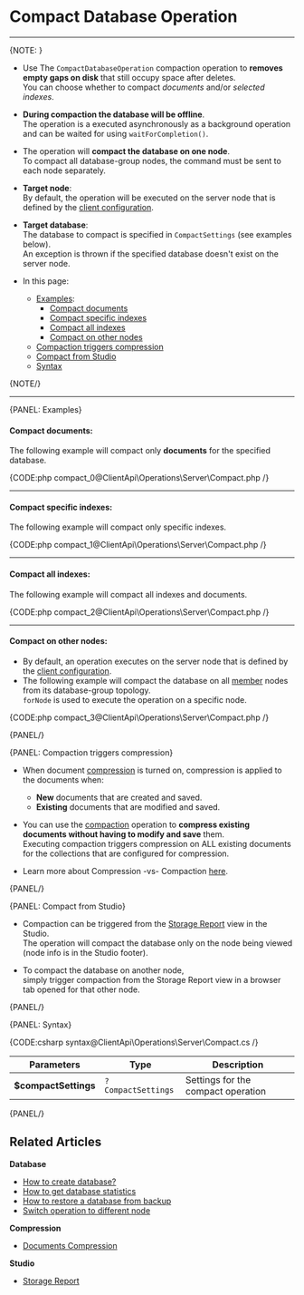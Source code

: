 # Compact Database Operation

 ---

{NOTE: }

* Use The `CompactDatabaseOperation` compaction operation to **removes empty gaps on disk** 
  that still occupy space after deletes.  
  You can choose whether to compact _documents_ and/or _selected indexes_.  

* **During compaction the database will be offline**.  
  The operation is a executed asynchronously as a background operation and can be waited for 
  using `waitForCompletion()`.  

* The operation will **compact the database on one node**.  
  To compact all database-group nodes, the command must be sent to each node separately.  

* **Target node**:  
  By default, the operation will be executed on the server node that is defined by the 
  [client configuration](../../../client-api/configuration/load-balance/overview#client-logic-for-choosing-a-node).  

* **Target database**:  
  The database to compact is specified in `CompactSettings` (see examples below).  
  An exception is thrown if the specified database doesn't exist on the server node.  

* In this page:  
  * [Examples](../../../client-api/operations/server-wide/compact-database#examples):  
      * [Compact documents](../../../client-api/operations/server-wide/compact-database#examples)  
      * [Compact specific indexes](../../../client-api/operations/server-wide/compact-database#compact-specific-indexes)  
      * [Compact all indexes](../../../client-api/operations/server-wide/compact-database#compact-all-indexes)  
      * [Compact on other nodes](../../../client-api/operations/server-wide/compact-database#compact-on-other-nodes)  
  * [Compaction triggers compression](../../../client-api/operations/server-wide/compact-database#compaction-triggers-compression)  
  * [Compact from Studio](../../../client-api/operations/server-wide/compact-database#compact-from-studio)  
  * [Syntax](../../../client-api/operations/server-wide/compact-database#syntax)  

{NOTE/}

---

{PANEL: Examples}

#### Compact documents:

The following example will compact only **documents** for the specified database.  

{CODE:php compact_0@ClientApi\Operations\Server\Compact.php /}

---

#### Compact specific indexes:

The following example will compact only specific indexes.

{CODE:php compact_1@ClientApi\Operations\Server\Compact.php /}

---

#### Compact all indexes:

The following example will compact all indexes and documents.  

{CODE:php compact_2@ClientApi\Operations\Server\Compact.php /}

---

#### Compact on other nodes:

* By default, an operation executes on the server node that is defined by the [client configuration](../../../client-api/configuration/load-balance/overview#client-logic-for-choosing-a-node).  
* The following example will compact the database on all [member](../../../server/clustering/rachis/cluster-topology#nodes-states-and-types) nodes from its database-group topology.  
  `forNode` is used to execute the operation on a specific node.   

{CODE:php compact_3@ClientApi\Operations\Server\Compact.php /}
 
{PANEL/}

{PANEL: Compaction triggers compression}

* When document [compression](../../../server/storage/documents-compression) is turned on, compression is applied to the documents when:
  * **New** documents that are created and saved.  
  * **Existing** documents that are modified and saved.  

* You can use the [compaction](../../../client-api/operations/server-wide/compact-database) operation 
  to **compress existing documents without having to modify and save** them.  
  Executing compaction triggers compression on ALL existing documents for the collections that are configured for compression.

* Learn more about Compression -vs- Compaction [here](../../../server/storage/documents-compression#compression--vs--compaction).

{PANEL/}

{PANEL: Compact from Studio}

* Compaction can be triggered from the [Storage Report](../../../studio/database/stats/storage-report) view in the Studio.  
  The operation will compact the database only on the node being viewed (node info is in the Studio footer).
 
* To compact the database on another node,  
  simply trigger compaction from the Storage Report view in a browser tab opened for that other node.

{PANEL/}

{PANEL: Syntax}

{CODE:csharp syntax@ClientApi\Operations\Server\Compact.cs /}

| Parameters | Type | Description |
| - | - | - |
| **$compactSettings** | `?CompactSettings` | Settings for the compact operation |

{PANEL/}

## Related Articles

**Database**

- [How to create database?](../../../client-api/operations/server-wide/create-database) 
- [How to get database statistics](../../../client-api/operations/maintenance/get-stats)
- [How to restore a database from backup](../../../client-api/operations/server-wide/restore-backup)
- [Switch operation to different node](../../../client-api/operations/how-to/switch-operations-to-a-different-node)

**Compression**

- [Documents Compression](../../../server/storage/documents-compression)

**Studio**

- [Storage Report](../../../studio/database/stats/storage-report)
